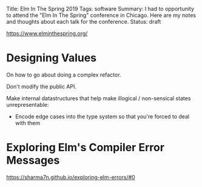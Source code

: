 Title: Elm In The Spring 2019
Tags: software
Summary: I had to opportunity to attend the "Elm In The Spring" conference in Chicago. Here are my notes and thoughts about each talk for the conference.
Status: draft


https://www.elminthespring.org/



# Designing Values

On how to go about doing a complex refactor. 

Don't modify the public API. 

Make internal datastructures that help make illogical / non-sensical states unrepresentable:
  - Encode edge cases into the type system so that you're forced to deal with them




# Exploring Elm's Compiler Error Messages


https://sharma7n.github.io/exploring-elm-errors/#0


